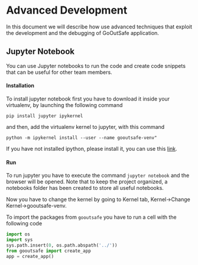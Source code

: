 # Advanced Development

In this document we will describe how use advanced techniques that
exploit the development and the debugging of GoOutSafe application.


## Jupyter Notebook

You can use Jupyter notebooks to run the code and create
code snippets that can be useful for other team members.

#### Installation

To install jupyter notebook first you have to download it
inside your virtualenv, by launching the following command

`pip install jupyter ipykernel`

and then, add the virtualenv kernel to jupyter, with this command

`python -m ipykernel install --user --name gooutsafe-venv"`

If you have not installed ipython, please install it, you can
use this [link](https://ipython.org/install.html).


#### Run

To run jupyter you have to execute the command `jupyter notebook`
and the browser will be opened.
Note that to keep the project organized, a notebooks folder has
been created to store all useful notebooks.

Now you have to change the kernel by going 
to Kernel tab, Kernel->Change Kernel->gooutsafe-venv.

To import the packages from `gooutsafe` you have to run a cell
with the following code

```python
import os
import sys
sys.path.insert(0, os.path.abspath('../'))
from gooutsafe import create_app
app = create_app()
```
